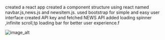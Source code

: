 created a react app
created a component structure using react named navbar.js,news.js and newsitem.js.
used bootstrap for simple and easy user interface 
created API key and fetched NEWS API 
added loading spinner ,infinite scroll,tp loading bar for better user experience.f

![image_alt](https://github.com/SuhaniBharti/newsapp/blob/0e19d80848e3fe62779061e567ef183f602c45a3/news.jpg)
